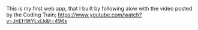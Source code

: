 This is my first web app, that I built by following alow with the video posted by the Coding Train; https://www.youtube.com/watch?v=JnEH9tYLxLk&t=496s